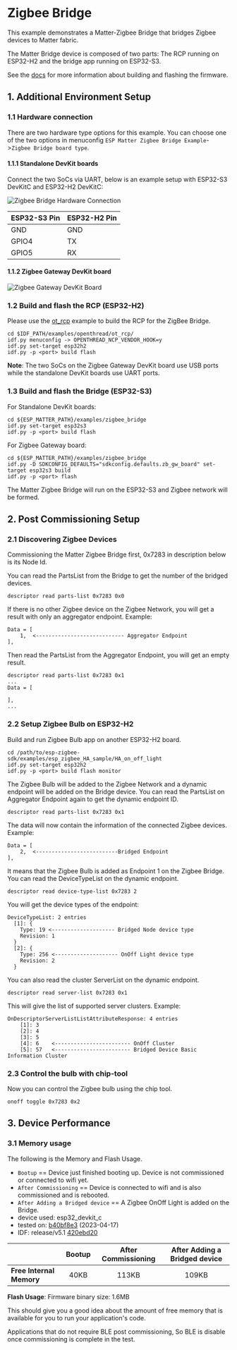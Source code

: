 # Zigbee Bridge

This example demonstrates a Matter-Zigbee Bridge that bridges Zigbee devices to Matter fabric.

The Matter Bridge device is composed of two parts: The RCP running on ESP32-H2 and the bridge app running on ESP32-S3.

See the [docs](https://docs.espressif.com/projects/esp-matter/en/latest/esp32/developing.html) for more information about building and flashing the firmware.

## 1. Additional Environment Setup

### 1.1 Hardware connection

There are two hardware type options for this example. You can choose one of the two options in menuconfig `ESP Matter Zigbee Bridge Example`->`Zigbee Bridge board type`.

#### 1.1.1 Standalone DevKit boards
Connect the two SoCs via UART, below is an example setup with ESP32-S3 DevKitC and ESP32-H2 DevKitC:

![Zigbee Bridge Hardware Connection](../../docs/_static/zigbee_bridge_hardware_connection.jpg)

|  ESP32-S3 Pin  | ESP32-H2 Pin |
|----------------|--------------|
|   GND          |    GND       |
|   GPIO4        |    TX        |
|   GPIO5        |    RX        |

#### 1.1.2 Zigbee Gateway DevKit board

![Zigbee Gateway DevKit Board](../../docs/_static/esp-thread-border-router-zigbee-gateway-board.png)

### 1.2 Build and flash the RCP (ESP32-H2)

Please use the [ot_rcp](https://github.com/espressif/esp-idf/tree/master/examples/openthread/ot_rcp) example to build the RCP for the ZigBee Bridge.

```
cd $IDF_PATH/examples/openthread/ot_rcp/
idf.py menuconfig -> OPENTHREAD_NCP_VENDOR_HOOK=y
idf.py set-target esp32h2
idf.py -p <port> build flash
```

**Note**: The two SoCs on the Zigbee Gateway DevKit board use USB ports while the standalone DevKit boards use UART ports.

### 1.3 Build and flash the Bridge (ESP32-S3)

For Standalone DevKit boards:

```
cd ${ESP_MATTER_PATH}/examples/zigbee_bridge
idf.py set-target esp32s3
idf.py -p <port> build flash
```

For Zigbee Gateway board:

```
cd ${ESP_MATTER_PATH}/examples/zigbee_bridge
idf.py -D SDKCONFIG_DEFAULTS="sdkconfig.defaults.zb_gw_board" set-target esp32s3 build
idf.py -p <port> flash
```

The Matter Zigbee Bridge will run on the ESP32-S3 and Zigbee network will be formed.

## 2. Post Commissioning Setup

### 2.1 Discovering Zigbee Devices

Commissioning the Matter Zigbee Bridge first, 0x7283 in description below is its Node Id.

You can read the PartsList from the Bridge to get the number of the bridged devices.

```
descriptor read parts-list 0x7283 0x0
```

If there is no other Zigbee device on the Zigbee Network, you will get a result with only an aggregator endpoint. Example:

```
Data = [
    1,  <---------------------------- Aggregator Endpoint
],
```

Then read the PartsList from the Aggregator Endpoint, you will get an empty result.

```
descriptor read parts-list 0x7283 0x1
...
Data = [

],
...
```

### 2.2 Setup Zigbee Bulb on ESP32-H2

Build and run Zigbee Bulb app on another ESP32-H2 board.

```
cd /path/to/esp-zigbee-sdk/examples/esp_zigbee_HA_sample/HA_on_off_light
idf.py set-target esp32h2
idf.py -p <port> build flash monitor
```

The Zigbee Bulb will be added to the Zigbee Network and a dynamic endpoint will be added on the Bridge device. You can read the PartsList on Aggregator Endpoint again to get the dynamic endpoint ID.

```
descriptor read parts-list 0x7283 0x1
```

The data will now contain the information of the connected Zigbee devices. Example:

```
Data = [
    2,  <--------------------------Bridged Endpoint
],
```

It means that the Zigbee Bulb is added as Endpoint 1 on the Zigbee Bridge. You can read the DeviceTypeList on the dynamic endpoint.

```
descriptor read device-type-list 0x7283 2
```

You will get the device types of the endpoint:

```
DeviceTypeList: 2 entries
  [1]: {
    Type: 19 <-------------------- Bridged Node device type
    Revision: 1
  }
  [2]: {
    Type: 256 <-------------------- OnOff Light device type
    Revision: 2
  }
```

You can also read the cluster ServerList on the dynamic endpoint.

```
descriptor read server-list 0x7283 0x1
```

This will give the list of supported server clusters. Example:

```
OnDescriptorServerListListAttributeResponse: 4 entries
    [1]: 3
    [2]: 4
    [3]: 5
    [4]: 6    <------------------------ OnOff Cluster
    [5]: 57   <------------------------ Bridged Device Basic Information Cluster
```

### 2.3 Control the bulb with chip-tool

Now you can control the Zigbee bulb using the chip tool.

```
onoff toggle 0x7283 0x2
```

## 3. Device Performance

### 3.1 Memory usage

The following is the Memory and Flash Usage.

-   `Bootup` == Device just finished booting up. Device is not
    commissioned or connected to wifi yet.
-   `After Commissioning` == Device is connected to wifi and is also
    commissioned and is rebooted.
-   `After Adding a Bridged device` == A Zigbee OnOff Light is added
    on the Bridge.
-   device used: esp32_devkit_c
-   tested on:
    [b40bf8e3](https://github.com/espressif/esp-matter/commit/b40bf8e398161bcac515fd57eb13d14e031e3a91)
    (2023-04-17)
-   IDF: release/v5.1 [420ebd20](https://github.com/espressif/esp-idf/commit/420ebd208ae9eb71cb71ebd22742d1175f11addc)

|                         | Bootup | After Commissioning | After Adding a Bridged device |
|:-                       |:-:     |:-:                  |:-:                            |
|**Free Internal Memory** |40KB    |113KB                |109KB                          |

**Flash Usage**: Firmware binary size: 1.6MB

This should give you a good idea about the amount of free memory that is
available for you to run your application's code.

Applications that do not require BLE post commissioning, So BLE is disable
once commissioning is complete in the test.
